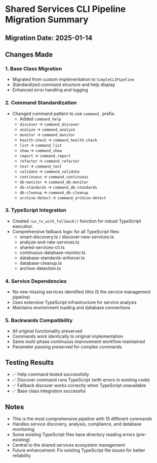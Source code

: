 # Shared Services CLI Pipeline Migration Summary

## Migration Date: 2025-01-14

## Changes Made

### 1. Base Class Migration
- Migrated from custom implementation to `SimpleCLIPipeline`
- Standardized command structure and help display
- Enhanced error handling and logging

### 2. Command Standardization
- Changed command pattern to use `command_` prefix:
  - Added `command_help`
  - `discover` → `command_discover`
  - `analyze` → `command_analyze`
  - `monitor` → `command_monitor`
  - `health-check` → `command_health-check`
  - `list` → `command_list`
  - `show` → `command_show`
  - `report` → `command_report`
  - `refactor` → `command_refactor`
  - `test` → `command_test`
  - `validate` → `command_validate`
  - `continuous` → `command_continuous`
  - `db-monitor` → `command_db-monitor`
  - `db-standards` → `command_db-standards`
  - `db-cleanup` → `command_db-cleanup`
  - `archive-detect` → `command_archive-detect`

### 3. TypeScript Integration
- Created `run_ts_with_fallback()` function for robust TypeScript execution
- Comprehensive fallback logic for all TypeScript files:
  - smart-discovery.ts / discover-new-services.ts
  - analyze-and-rate-services.ts
  - shared-services-cli.ts
  - continuous-database-monitor.ts
  - database-standards-enforcer.ts
  - database-cleanup.ts
  - archive-detection.ts

### 4. Service Dependencies
- No new missing services identified (this IS the service management pipeline)
- Uses extensive TypeScript infrastructure for service analysis
- Maintains environment loading and database connections

### 5. Backwards Compatibility
- All original functionality preserved
- Commands work identically to original implementation
- Same multi-phase continuous improvement workflow maintained
- Parameter passing preserved for complex commands

## Testing Results
- ✅ Help command tested successfully
- ✅ Discover command runs TypeScript (with errors in existing code)
- ✅ Fallback discover works correctly when TypeScript unavailable
- ✅ Base class integration successful

## Notes
- This is the most comprehensive pipeline with 15 different commands
- Handles service discovery, analysis, compliance, and database monitoring
- Some existing TypeScript files have directory reading errors (pre-existing)
- Central to the shared services ecosystem management
- Future enhancement: Fix existing TypeScript file issues for better reliability